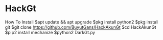 # HackGt

How To Install
$apt update && apt upgrade
$pkg install python2
$pkg install git
$git clone https://github.com/BuyutGans/HackAkunGt
$cd HackAkunGt
$pip2 install mechanize
$python2 DarkGt.py
